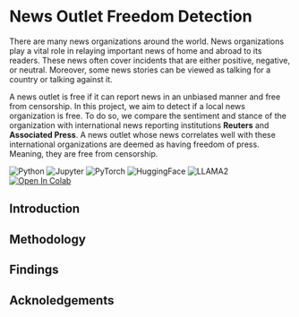 # News Outlet Freedom Detection

There are many news organizations around the world. News organizations play a vital role in relaying important news of home and abroad to its readers. These news often cover incidents that are either positive, negative, or neutral. Moreover, some news stories can be viewed as talking for a country or talking against it. 

A news outlet is free if it can report news in an unbiased manner and free from censorship. In this project, we aim to detect if a local news organization is free. To do so, we compare the sentiment and stance of the organization with international news reporting institutions **Reuters** and **Associated Press**. A news outlet whose news correlates well with these international organizations are deemed as having freedom of press. Meaning, they are free from censorship.

![Python](https://img.shields.io/badge/Python-20232A?style=for-the-badge&logo=python)
![Jupyter](https://img.shields.io/badge/jupyter-20232A?style=for-the-badge&logo=jupyter)
![PyTorch](https://img.shields.io/badge/PyTorch-20232A?style=for-the-badge&logo=pytorch)
![HuggingFace](https://img.shields.io/badge/%F0%9F%A4%97-HuggingFace-20232A)
![LLAMA2](https://img.shields.io/badge/LLaMa2-20232A?style=for-the-badge&logo=Meta)
[![Open In Colab](https://colab.research.google.com/assets/colab-badge.svg)](https://colab.research.google.com/drive/1MZ5INZ7PWzq2pRyfP8SvEIruCz4LNdqa?usp=sharing)

## Introduction


## Methodology


## Findings


## Acknoledgements